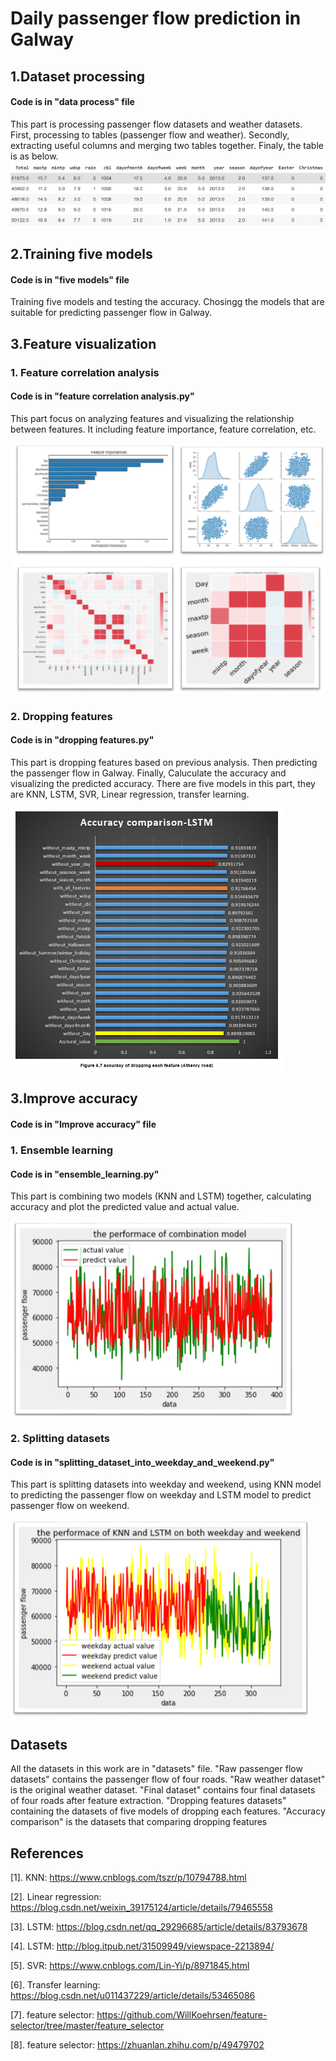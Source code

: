 # Daily passenger flow prediction in Galway
## 1.Dataset processing
#### Code is in "data process" file
This part is processing passenger flow datasets and weather datasets. First, processing to tables (passenger flow and weather). Secondly, extracting useful columns and merging two tables together. Finaly, the table is as below.
![](images/1.png)
## 2.Training five models
#### Code is in "five models" file
Training five models and testing the accuracy. Chosingg the models that are suitable for predicting passenger flow in Galway.

## 3.Feature visualization
### 1. Feature correlation analysis
#### Code is in "feature correlation analysis.py"
This part focus on analyzing features and visualizing the relationship between features. It including feature importance, feature correlation, etc.

![](images/2.png)
### 2. Dropping features
#### Code is in "dropping features.py"
This part is dropping features based on previous analysis. Then predicting the passenger flow in Galway. Finally, Caluculate the accuracy and visualizing the predicted accuracy. There are five models in this part, they are KNN, LSTM, SVR, Linear regression, transfer learning.

![](images/3.png)
## 3.Improve accuracy
#### Code is in "Improve accuracy" file
### 1. Ensemble learning
#### Code is in "ensemble_learning.py" 
This part is combining two models (KNN and LSTM) together, calculating accuracy and plot the predicted value and actual value.

![](images/5.png)

### 2. Splitting datasets
#### Code is in "splitting_dataset_into_weekday_and_weekend.py" 
This part is splitting datasets into weekday and weekend, using KNN model to predicting the passenger flow on weekday and LSTM model to predict passenger flow on weekend.

![](images/4.png)

## Datasets
All the datasets in this work are in "datasets" file. 
"Raw passenger flow datasets" contains the passenger flow of four roads. "Raw weather dataset" is the original weather dataset. 
"Final dataset" contains four final datasets of four roads after feature extraction.
"Dropping features datasets" containing the datasets of five models of dropping each features.
"Accuracy comparison" is the datasets that comparing dropping features

## References
[1]. KNN: https://www.cnblogs.com/tszr/p/10794788.html

[2]. Linear regression: https://blog.csdn.net/weixin_39175124/article/details/79465558

[3]. LSTM: https://blog.csdn.net/qq_29296685/article/details/83793678

[4]. LSTM: http://blog.itpub.net/31509949/viewspace-2213894/

[5]. SVR: https://www.cnblogs.com/Lin-Yi/p/8971845.html

[6]. Transfer learning: https://blog.csdn.net/u011437229/article/details/53465086

[7]. feature selector: https://github.com/WillKoehrsen/feature-selector/tree/master/feature_selector

[8]. feature selector: https://zhuanlan.zhihu.com/p/49479702

